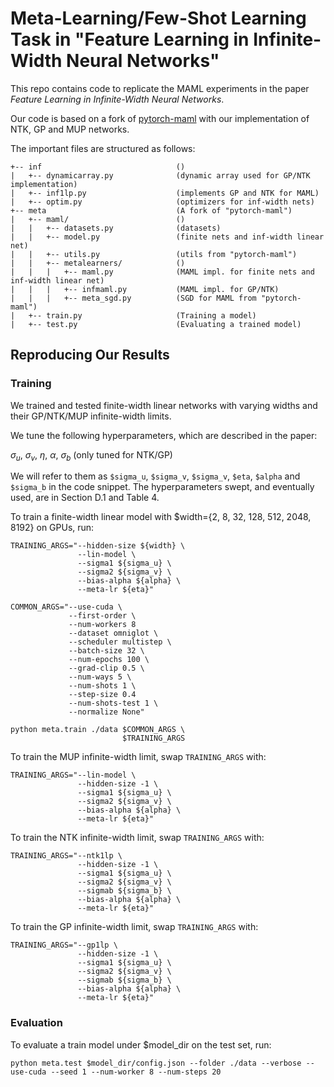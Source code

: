 Meta-Learning/Few-Shot Learning Task in "Feature Learning in Infinite-Width Neural Networks"
========

This repo contains code to replicate the MAML experiments in the paper *Feature Learning in Infinite-Width Neural Networks*.

Our code is based on a fork of [pytorch-maml](https://github.com/tristandeleu/pytorch-maml) with our implementation of NTK, GP and MUP networks.

The important files are structured as follows:
```
+-- inf                              ()
|   +-- dynamicarray.py              (dynamic array used for GP/NTK implementation)
|   +-- inf1lp.py                    (implements GP and NTK for MAML)
|   +-- optim.py                     (optimizers for inf-width nets)
+-- meta                             (A fork of "pytorch-maml")
|   +-- maml/                        ()
|   |   +-- datasets.py              (datasets)
|   |   +-- model.py                 (finite nets and inf-width linear net)
|   |   +-- utils.py                 (utils from "pytorch-maml")
|   |   +-- metalearners/            ()
|   |   |   +-- maml.py              (MAML impl. for finite nets and inf-width linear net)
|   |   |   +-- infmaml.py           (MAML impl. for GP/NTK)
|   |   |   +-- meta_sgd.py          (SGD for MAML from "pytorch-maml")
|   +-- train.py                     (Training a model)
|   +-- test.py                      (Evaluating a trained model)
```

## Reproducing Our Results

### Training

We trained and tested finite-width linear networks with varying widths and their GP/NTK/MUP infinite-width limits.

We tune the following hyperparameters, which are described in the paper:

$\sigma_u$, $\sigma_v$, $\eta$, $\alpha$, $\sigma_b$ (only tuned for NTK/GP)

We will refer to them as `$sigma_u`, `$sigma_v`, `$sigma_v`, `$eta`, `$alpha` and `$sigma_b` in the code snippet.
The hyperparameters swept, and eventually used, are in Section D.1 and Table 4.

To train a finite-width linear model with $width={2, 8, 32, 128, 512, 2048, 8192} on GPUs, run:
```
TRAINING_ARGS="--hidden-size ${width} \
               --lin-model \  
               --sigma1 ${sigma_u} \
               --sigma2 ${sigma_v} \
               --bias-alpha ${alpha} \
               --meta-lr ${eta}"

COMMON_ARGS="--use-cuda \
             --first-order \
             --num-workers 8
             --dataset omniglot \
             --scheduler multistep \
             --batch-size 32 \
             --num-epochs 100 \
             --grad-clip 0.5 \
             --num-ways 5 \
             --num-shots 1 \
             --step-size 0.4
             --num-shots-test 1 \
             --normalize None"

python meta.train ./data $COMMON_ARGS \
                         $TRAINING_ARGS
```

To train the MUP infinite-width limit, swap `TRAINING_ARGS` with:
```
TRAINING_ARGS="--lin-model \
               --hidden-size -1 \
               --sigma1 ${sigma_u} \
               --sigma2 ${sigma_v} \
               --bias-alpha ${alpha} \
               --meta-lr ${eta}"
```

To train the NTK infinite-width limit, swap `TRAINING_ARGS` with:
```
TRAINING_ARGS="--ntk1lp \
               --hidden-size -1 \
               --sigma1 ${sigma_u} \
               --sigma2 ${sigma_v} \
               --sigmab ${sigma_b} \
               --bias-alpha ${alpha} \
               --meta-lr ${eta}"
```

To train the GP infinite-width limit, swap `TRAINING_ARGS` with:
```
TRAINING_ARGS="--gp1lp \
               --hidden-size -1 \
               --sigma1 ${sigma_u} \
               --sigma2 ${sigma_v} \
               --sigmab ${sigma_b} \
               --bias-alpha ${alpha} \
               --meta-lr ${eta}"
```

### Evaluation

To evaluate a train model under $model_dir on the test set, run:
```
python meta.test $model_dir/config.json --folder ./data --verbose --use-cuda --seed 1 --num-worker 8 --num-steps 20
```
